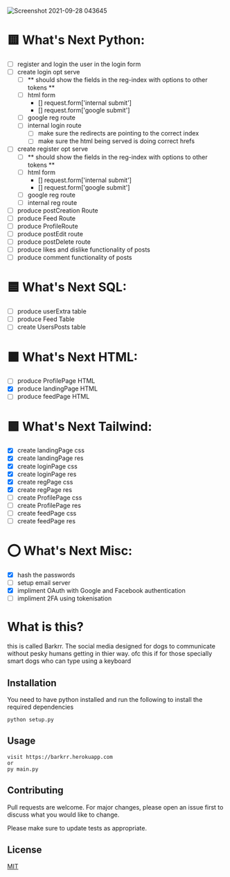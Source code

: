 ![Screenshot 2021-09-28 043645](https://user-images.githubusercontent.com/36351054/134966132-12a8d4dd-ab07-4a44-8a15-78a45afec507.png)

# 🟨 What's Next __Python__:


  - [ ] register and login the user in the login form
  - [ ] create login opt serve
      - [ ] ** should show the fields in the reg-index with options to other tokens **
      - [ ] html form
        - [] request.form['internal submit'] 
        - [] request.form['google submit']
    - [ ] google reg route
    - [ ] internal login route
      - [ ] make sure the redirects are pointing to the correct index
      - [ ] make sure the html being served is doing correct hrefs

  - [ ] create register opt serve
      - [ ] ** should show the fields in the reg-index with options to other tokens **
      - [ ] html form
        - [] request.form['internal submit'] 
        - [] request.form['google submit']
    - [ ] google reg route
    - [ ] internal reg route

  - [ ] produce postCreation Route
  - [ ] produce Feed Route
  - [ ] produce ProfileRoute
  - [ ] produce postEdit route
  - [ ] produce postDelete route
  - [ ] produce likes and dislike functionality of posts
  - [ ] produce comment functionality of posts

# 🟦 What's Next __SQL__:
  - [ ]  produce userExtra table
  - [ ]  produce Feed Table
  - [ ]  create UsersPosts table

# 🟧 What's Next __HTML__:

  - [ ] produce ProfilePage HTML
  - [x] produce landingPage HTML
  - [ ] produce feedPage HTML

# 🟩 What's Next __Tailwind__:
  - [x] create landingPage css
  - [x] create landingPage res
  - [x] create loginPage css
  - [x] create loginPage res
  - [x] create regPage css
  - [x] create regPage res
  - [ ] create ProfilePage css
  - [ ] create ProfilePage res
  - [ ] create feedPage css
  - [ ] create feedPage res

# ⭕ What's Next __Misc__:
  - [x] hash the passwords
  - [ ] setup email server
  - [x] impliment OAuth with Google and Facebook authentication
  - [ ] impliment 2FA using tokenisation

# What is this?

this is called Barkrr. The social media designed for dogs to communicate without pesky humans getting in thier way. ofc this if for those specially smart dogs who can type using a keyboard

## Installation

You need to have python installed and run the following to install the required dependencies

```batch
python setup.py
```

## Usage

```batch
visit https://barkrr.herokuapp.com
or 
py main.py
```

## Contributing
Pull requests are welcome. For major changes, please open an issue first to discuss what you would like to change.

Please make sure to update tests as appropriate.

## License
[MIT](https://choosealicense.com/licenses/mit/)
